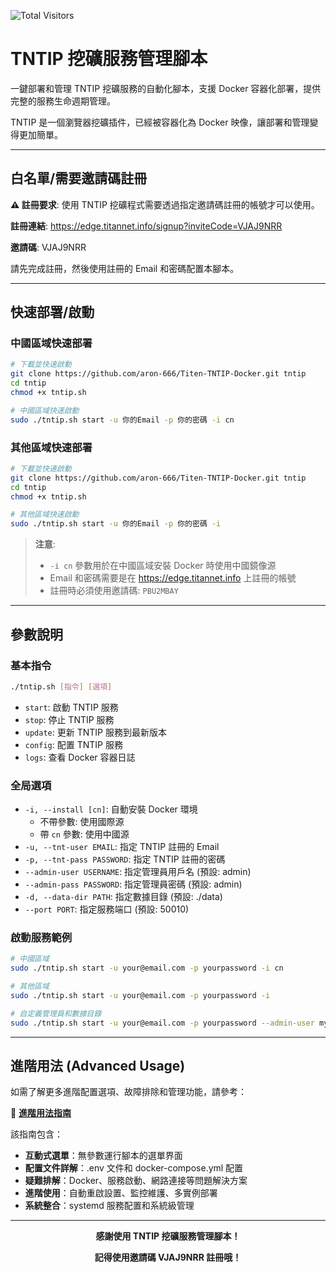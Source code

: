![Total Visitors](https://komarev.com/ghpvc/?username=aron-666-tntip&color=green)
# TNTIP 挖礦服務管理腳本

一鍵部署和管理 TNTIP 挖礦服務的自動化腳本，支援 Docker 容器化部署，提供完整的服務生命週期管理。

TNTIP 是一個瀏覽器挖礦插件，已經被容器化為 Docker 映像，讓部署和管理變得更加簡單。

---

## 白名單/需要邀請碼註冊

**⚠️ 註冊要求**: 使用 TNTIP 挖礦程式需要透過指定邀請碼註冊的帳號才可以使用。

**註冊連結**: https://edge.titannet.info/signup?inviteCode=VJAJ9NRR

**邀請碼**: VJAJ9NRR

請先完成註冊，然後使用註冊的 Email 和密碼配置本腳本。

---

## 快速部署/啟動

### 中國區域快速部署

```bash
# 下載並快速啟動
git clone https://github.com/aron-666/Titen-TNTIP-Docker.git tntip
cd tntip
chmod +x tntip.sh

# 中國區域快速啟動
sudo ./tntip.sh start -u 你的Email -p 你的密碼 -i cn
```

### 其他區域快速部署

```bash
# 下載並快速啟動
git clone https://github.com/aron-666/Titen-TNTIP-Docker.git tntip
cd tntip
chmod +x tntip.sh

# 其他區域快速啟動
sudo ./tntip.sh start -u 你的Email -p 你的密碼 -i
```

> **注意**: 
> - `-i cn` 參數用於在中國區域安裝 Docker 時使用中國鏡像源
> - Email 和密碼需要是在 https://edge.titannet.info 上註冊的帳號
> - 註冊時必須使用邀請碼: `PBU2MBAY`

---

## 參數說明

### 基本指令

```bash
./tntip.sh [指令] [選項]
```

- `start`: 啟動 TNTIP 服務
- `stop`: 停止 TNTIP 服務
- `update`: 更新 TNTIP 服務到最新版本
- `config`: 配置 TNTIP 服務
- `logs`: 查看 Docker 容器日誌

### 全局選項

- `-i, --install [cn]`: 自動安裝 Docker 環境
  - 不帶參數: 使用國際源
  - 帶 `cn` 參數: 使用中國源
- `-u, --tnt-user EMAIL`: 指定 TNTIP 註冊的 Email
- `-p, --tnt-pass PASSWORD`: 指定 TNTIP 註冊的密碼
- `--admin-user USERNAME`: 指定管理員用戶名 (預設: admin)
- `--admin-pass PASSWORD`: 指定管理員密碼 (預設: admin)
- `-d, --data-dir PATH`: 指定數據目錄 (預設: ./data)
- `--port PORT`: 指定服務端口 (預設: 50010)

### 啟動服務範例

```bash
# 中國區域
sudo ./tntip.sh start -u your@email.com -p yourpassword -i cn

# 其他區域
sudo ./tntip.sh start -u your@email.com -p yourpassword -i

# 自定義管理員和數據目錄
sudo ./tntip.sh start -u your@email.com -p yourpassword --admin-user myuser --admin-pass mypass -d /opt/tntip-data
```

---

## 進階用法 (Advanced Usage)

如需了解更多進階配置選項、故障排除和管理功能，請參考：

📖 **[進階用法指南](docs/ADVANCED_USAGE.md)**

該指南包含：
- **互動式選單**：無參數運行腳本的選單界面
- **配置文件詳解**：.env 文件和 docker-compose.yml 配置
- **疑難排解**：Docker、服務啟動、網路連接等問題解決方案
- **進階使用**：自動重啟設置、監控維護、多實例部署
- **系統整合**：systemd 服務配置和系統級管理

---

<div align="center">

**感謝使用 TNTIP 挖礦服務管理腳本！**

**記得使用邀請碼 VJAJ9NRR 註冊哦！**

</div>
